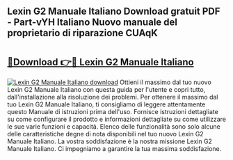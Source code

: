 ## Lexin G2 Manuale Italiano Download gratuit PDF - Part-vYH Italiano Nuovo manuale del proprietario di riparazione CUAqK

# <h2><a href="http://dfe6nu.blite.top/?on=Lexin+G2+Manuale+Italiano">🔗Download 👉🔴 Lexin G2 Manuale Italiano</a></h2>

[![Lexin G2 Manuale Italiano download](https://i.imgur.com/lujVjoI.png)](http://dfe6nu.blite.top/?on=Lexin+G2+Manuale+Italiano)
Ottieni il massimo dal tuo nuovo Lexin G2 Manuale Italiano con questa guida per l'utente e copri tutto, dall'installazione alla risoluzione dei problemi. Per ottenere il massimo dal tuo Lexin G2 Manuale Italiano, ti consigliamo di leggere attentamente questo Manuale di istruzioni prima dell'uso. Fornisce istruzioni dettagliate su come configurare il prodotto e informazioni dettagliate su come utilizzare le sue varie funzioni e capacità. Elenco delle funzionalità sono solo alcune delle caratteristiche degne di nota disponibili nel tuo nuovo Lexin G2 Manuale Italiano. La vostra soddisfazione è la nostra missione Lexin G2 Manuale Italiano. Ci impegniamo a garantire la tua massima soddisfazione.
